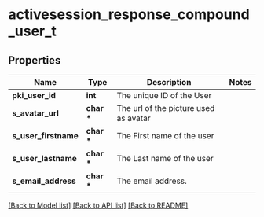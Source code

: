 # activesession_response_compound_user_t

## Properties
Name | Type | Description | Notes
------------ | ------------- | ------------- | -------------
**pki_user_id** | **int** | The unique ID of the User | 
**s_avatar_url** | **char \*** | The url of the picture used as avatar | 
**s_user_firstname** | **char \*** | The First name of the user | 
**s_user_lastname** | **char \*** | The Last name of the user | 
**s_email_address** | **char \*** | The email address. | 

[[Back to Model list]](../README.md#documentation-for-models) [[Back to API list]](../README.md#documentation-for-api-endpoints) [[Back to README]](../README.md)


